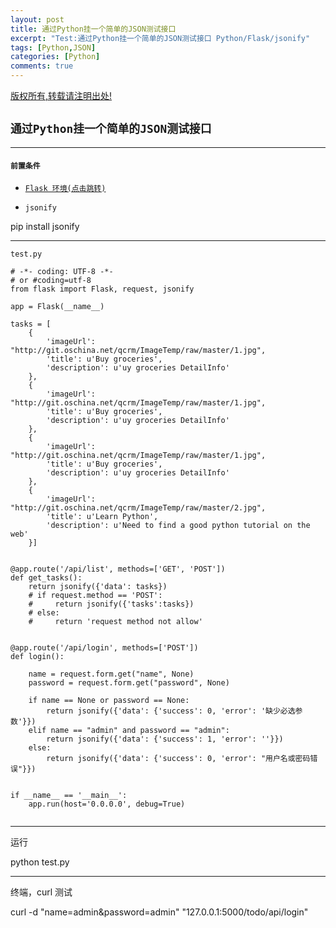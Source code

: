```yaml
---
layout: post
title: 通过Python挂一个简单的JSON测试接口 
excerpt: "Test:通过Python挂一个简单的JSON测试接口 Python/Flask/jsonify"
tags: [Python,JSON]
categories: [Python]
comments: true
---
```


[版权所有,转载请注明出处!](https://ifallen.github.io)


## `通过Python挂一个简单的JSON测试接口`
---


#### `前置条件`



- [`Flask 环境(点击跳转)`](http://flask.pocoo.org/docs/0.10/installation/#installation)

- `jsonify`

>
pip install jsonify

---

>
`test.py`

```
# -*- coding: UTF-8 -*-
# or #coding=utf-8 
from flask import Flask, request, jsonify

app = Flask(__name__)

tasks = [
    {
        'imageUrl': "http://git.oschina.net/qcrm/ImageTemp/raw/master/1.jpg",
        'title': u'Buy groceries',
        'description': u'uy groceries DetailInfo'
    },
    {
        'imageUrl': "http://git.oschina.net/qcrm/ImageTemp/raw/master/1.jpg",
        'title': u'Buy groceries',
        'description': u'uy groceries DetailInfo'
    },
    {
        'imageUrl': "http://git.oschina.net/qcrm/ImageTemp/raw/master/1.jpg",
        'title': u'Buy groceries',
        'description': u'uy groceries DetailInfo'
    },
    {
        'imageUrl': "http://git.oschina.net/qcrm/ImageTemp/raw/master/2.jpg",
        'title': u'Learn Python',
        'description': u'Need to find a good python tutorial on the web'
    }]


@app.route('/api/list', methods=['GET', 'POST'])
def get_tasks():
    return jsonify({'data': tasks})
    # if request.method == 'POST':
    #     return jsonify({'tasks':tasks})
    # else:
    #     return 'request method not allow'


@app.route('/api/login', methods=['POST'])
def login():

    name = request.form.get("name", None)
    password = request.form.get("password", None)   
    
    if name == None or password == None:
        return jsonify({'data': {'success': 0, 'error': '缺少必选参数'}})
    elif name == "admin" and password == "admin":
        return jsonify({'data': {'success': 1, 'error': ''}})
    else:
        return jsonify({'data': {'success': 0, 'error': "用户名或密码错误"}})


if __name__ == '__main__':
    app.run(host='0.0.0.0', debug=True)


```

---


>
运行
>
python test.py

---

>
终端，curl 测试 
>
curl -d "name=admin&password=admin" "127.0.0.1:5000/todo/api/login"
	
